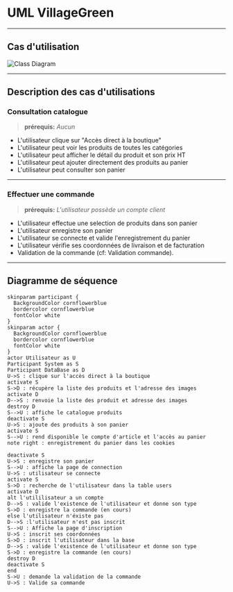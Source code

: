 # UML VillageGreen

***

## Cas d'utilisation

![Class Diagram](http://www.plantuml.com/plantuml/proxy?src=https://raw.githubusercontent.com/Zingam/Markdown-Document-UML-Use-Test/master/UML/Instance.puml)

***

## Description des cas d'utilisations

### Consultation catalogue
> **prérequis:** _Aucun_


- L'utilisateur clique sur "Accès direct à la boutique"
- L'utilisateur peut voir les produits de toutes les catégories
- L'utilisateur peut afficher le détail du produit et son prix HT
- L'utilisateur peut ajouter directement des produits au panier
- L'utilisateur peut consulter son panier

***

### Effectuer une commande
> **prérequis:** _L'utilisateur possède un compte client_

- L'utilisateur effectue une selection de produits dans son panier
- L'utilisateur enregistre son panier
- L'utilisateur se connecte et valide l'enregistrement du panier
- L'utilisateur vérifie ses coordonnées de livraison et de facturation
- Validation de la commande (cf: Validation commande).

***

## Diagramme de séquence

``` plantuml
skinparam participant {
  BackgroundColor cornflowerblue
  bordercolor cornflowerblue
  fontColor white
}
skinparam actor {
  BackgroundColor cornflowerblue
  bordercolor cornflowerblue
  fontColor white
}
actor Utilisateur as U
Participant System as S
Participant DataBase as D
U->S : clique sur l'accès direct à la boutique
activate S
S->D : récupère la liste des produits et l'adresse des images
activate D
D-->S : renvoie la liste des produit et adresse des images
destroy D
S-->U : affiche le catalogue produits
deactivate S
U->S : ajoute des produits à son panier
activate S
S-->U : rend disponible le compte d'article et l'accès au panier
note right : enregistrement du panier dans les cookies

deactivate S
U->S : enregistre son panier
S-->U : affiche la page de connection
U->S : utilisateur se connecte
activate S
S->D : recherche de l'utilisateur dans la table users
activate D
alt l'utililisateur a un compte
D-->S : valide l'existence de l'utilisateur et donne son type
S->D : enregistre la commande (en cours)
else l'utilisateur n'éxiste pas
D-->S :l'utilisateur n'est pas inscrit
S-->U : Affiche la page d'inscription
U->S : inscrit ses coordonnées
S->D : inscrit l'utilisateur dans la base
D-->S : valide l'existence de l'utilisateur et donne son type
S->D : enregistre la commande (en cours)
destroy D
deactivate S
end
S->U : demande la validation de la commande
U->S : Valide sa commande


```
